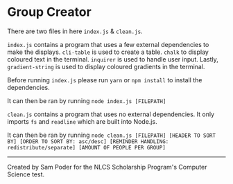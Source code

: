 # Group Creator

There are two files in here `index.js` & `clean.js`. 

`index.js` contains a program that uses a few external dependencies to make the displays. `cli-table` is used to create a table. `chalk` to display coloured text in the terminal. `inquirer` is used to handle user input. Lastly, `gradient-string` is used to display coloured gradients in the terminal.

Before running `index.js` please run `yarn` or `npm install` to install the dependencies.

It can then be ran by running `node index.js [FILEPATH]`

`clean.js` contains a program that uses no external dependencies. It only imports `fs` and `readline` which are built into Node.js.

It can then be ran by running `node clean.js [FILEPATH] [HEADER TO SORT BY] [ORDER TO SORT BY: asc/desc] [REMINDER HANDLING: redistribute/separate] [AMOUNT OF PEOPLE PER GROUP]`

---

Created by Sam Poder for the NLCS Scholarship Program's Computer Science test.